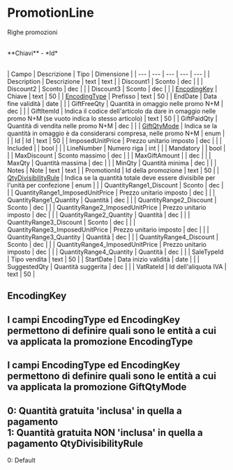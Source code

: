 # PromotionLine
Righe promozioni

<br>
**Chiavi**
- *Id*
<br><br>

| Campo | Descrizione | Tipo | Dimensione | 
| --- | --- | --- | --- | --- |
| Description | Descrizione | text | text |
| Discount1 | Sconto | dec |  |
| Discount2 | Sconto | dec |  |
| Discount3 | Sconto | dec |  |
| [EncodingKey](#encodingkey) | Chiave | text | 50 |
| [EncodingType](#encodingtype) | Prefisso | text | 50 |
| EndDate | Data fine validità | date |  |
| GiftFreeQty | Quantità in omaggio nelle promo N+M | dec |  |
| GiftItemId | Indica il codice dell'articolo da dare in omaggio nelle promo N+M (se vuoto indica lo stesso articolo) | text | 50 |
| GiftPaidQty | Quantità di vendita nelle promo N+M | dec |  |
| [GiftQtyMode](#giftqtymode) | Indica se la quantità in omaggio è da considerarsi compresa, nelle promo N+M | enum |  |
| Id | Id | text | 50 |
| ImposedUnitPrice | Prezzo unitario imposto | dec |  |
| Included |  | bool |  |
| LineNumber | Numero riga | int |  |
| Mandatory |  | bool |  |
| MaxDiscount | Sconto massimo | dec |  |
| MaxGiftAmount |  | dec |  |
| MaxQty | Quantità massima | dec |  |
| MinQty | Quantità minima | dec |  |
| Notes | Note | text | text |
| PromotionId | Id della promozione | text | 50 |
| [QtyDivisibilityRule](#qtydivisibilityrule) | Indica se la quantità totale deve essere divisibile per l'unità per confezione | enum |  |
| QuantityRange1_Discount | Sconto | dec |  |
| QuantityRange1_ImposedUnitPrice | Prezzo unitario imposto | dec |  |
| QuantityRange1_Quantity | Quantità | dec |  |
| QuantityRange2_Discount | Sconto | dec |  |
| QuantityRange2_ImposedUnitPrice | Prezzo unitario imposto | dec |  |
| QuantityRange2_Quantity | Quantità | dec |  |
| QuantityRange3_Discount | Sconto | dec |  |
| QuantityRange3_ImposedUnitPrice | Prezzo unitario imposto | dec |  |
| QuantityRange3_Quantity | Quantità | dec |  |
| QuantityRange4_Discount | Sconto | dec |  |
| QuantityRange4_ImposedUnitPrice | Prezzo unitario imposto | dec |  |
| QuantityRange4_Quantity | Quantità | dec |  |
| SaleTypeId | Tipo vendita | text | 50 |
| StartDate | Data inizio validità | date |  |
| SuggestedQty | Quantità suggerita | dec |  |
| VatRateId | Id dell'aliquota IVA | text | 50 |

EncodingKey
---
I campi EncodingType ed EncodingKey permettono di definire quali sono le entità a cui va applicata la promozione
EncodingType
---
I campi EncodingType ed EncodingKey permettono di definire quali sono le entità a cui va applicata la promozione
GiftQtyMode
---
0: Quantità gratuita 'inclusa' in quella a pagamento<br>1: Quantità gratuita NON 'inclusa' in quella a pagamento
QtyDivisibilityRule
---
0: Default

